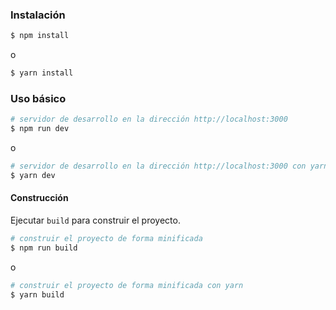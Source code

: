 ### Instalación

``` bash
$ npm install
```

o 

``` bash
$ yarn install
```

### Uso básico

``` bash
# servidor de desarrollo en la dirección http://localhost:3000 
$ npm run dev
```

o

``` bash
# servidor de desarrollo en la dirección http://localhost:3000 con yarn
$ yarn dev
```

#### Construcción

Ejecutar `build` para construir el proyecto. 

```bash
# construir el proyecto de forma minificada
$ npm run build
```

o

```bash
# construir el proyecto de forma minificada con yarn
$ yarn build
```


